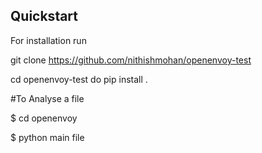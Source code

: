 ## Quickstart

For installation run

git clone https://github.com/nithishmohan/openenvoy-test

cd openenvoy-test
do pip install .


#To Analyse a file

$ cd openenvoy

$ python main file


